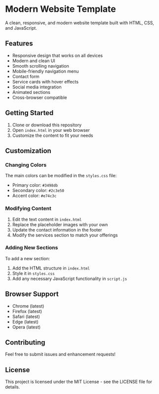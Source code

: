 # Modern Website Template

A clean, responsive, and modern website template built with HTML, CSS, and JavaScript.

## Features

- Responsive design that works on all devices
- Modern and clean UI
- Smooth scrolling navigation
- Mobile-friendly navigation menu
- Contact form
- Service cards with hover effects
- Social media integration
- Animated sections
- Cross-browser compatible

## Getting Started

1. Clone or download this repository
2. Open `index.html` in your web browser
3. Customize the content to fit your needs

## Customization

### Changing Colors

The main colors can be modified in the `styles.css` file:
- Primary color: `#3498db`
- Secondary color: `#2c3e50`
- Accent color: `#e74c3c`

### Modifying Content

1. Edit the text content in `index.html`
2. Replace the placeholder images with your own
3. Update the contact information in the footer
4. Modify the services section to match your offerings

### Adding New Sections

To add a new section:
1. Add the HTML structure in `index.html`
2. Style it in `styles.css`
3. Add any necessary JavaScript functionality in `script.js`

## Browser Support

- Chrome (latest)
- Firefox (latest)
- Safari (latest)
- Edge (latest)
- Opera (latest)

## Contributing

Feel free to submit issues and enhancement requests!

## License

This project is licensed under the MIT License - see the LICENSE file for details. 